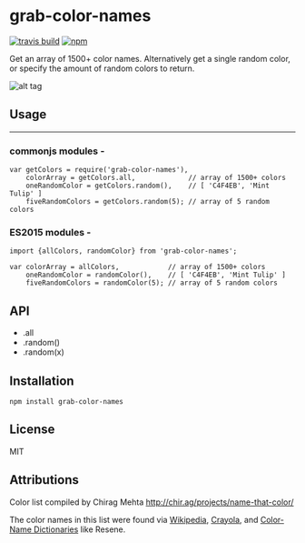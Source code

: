 # grab-color-names

[![travis build](https://img.shields.io/travis/stylecoder/grab-color-names.svg?style=flat-square)](https://travis-ci.org/stylecoder/grab-color-names)
[![npm](https://img.shields.io/npm/dm/grab-color-names.svg?style=flat-square)](https://www.npmjs.com/package/grab-color-names)

Get an array of 1500+ color names. Alternatively get a single random color, or specify the amount of random colors to return.

![alt tag](https://images.unsplash.com/photo-1442436575481-b94af86bd2cd?fit=crop&fm=jpg&h=275&ixlib=rb-0.3.5&q=80&w=400)

## Usage
-----

### commonjs modules -

    var getColors = require('grab-color-names'),
		colorArray = getColors.all,             // array of 1500+ colors
		oneRandomColor = getColors.random(),    // [ 'C4F4EB', 'Mint Tulip' ]
		fiveRandomColors = getColors.random(5); // array of 5 random colors

### ES2015 modules -

	import {allColors, randomColor} from 'grab-color-names';

	var colorArray = allColors,            // array of 1500+ colors
		oneRandomColor = randomColor(),    // [ 'C4F4EB', 'Mint Tulip' ]
		fiveRandomColors = randomColor(5); // array of 5 random colors

## API

<ul>
<li>.all</li>
<li>.random()</li>
<li>.random(x)</li>
</ul>


Installation
------------

    npm install grab-color-names

License
-------
MIT

Attributions
-------
Color list compiled by Chirag Mehta http://chir.ag/projects/name-that-color/

The color names in this list were found via [Wikipedia](https://en.wikipedia.org/wiki/Lists_of_colors), [Crayola](https://en.wikipedia.org/wiki/List_of_Crayola_crayon_colors), and [Color-Name Dictionaries](http://people.csail.mit.edu/jaffer/Color/Dictionaries.html) like Resene.
